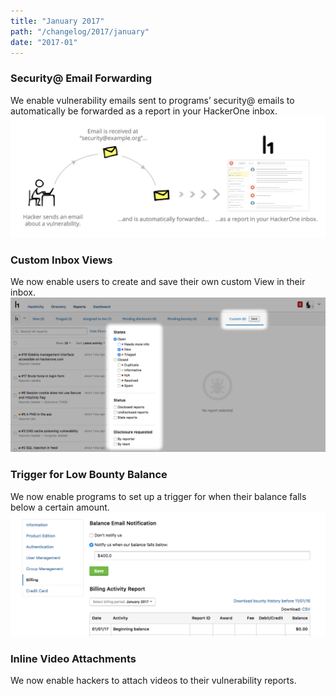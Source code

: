 ```yaml
---
title: "January 2017"
path: "/changelog/2017/january"
date: "2017-01"
---
```


### Security@ Email Forwarding
We enable vulnerability emails sent to programs’ security@ emails to automatically be forwarded as a report in your HackerOne inbox.  
![jan_2017_email_fwd](./images/jan_2017_email_fwd.jpg)

### Custom Inbox Views
We now enable users to create and save their own custom View in their inbox. 
![jan_2017_inbox_views](./images/jan_2017_custom_inbox.jpg)

### Trigger for Low Bounty Balance
We now enable programs to set up a trigger for when their balance falls below a certain amount. 
![jan_2017_bounty_balance](./images/jan_2017_trigger_low_bounty_balance.png)

### Inline Video Attachments
We now enable hackers to attach videos to their vulnerability reports. 
